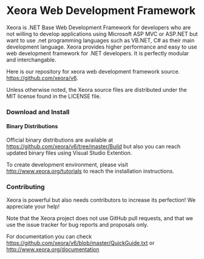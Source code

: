 # Xeora Web Development Framework

Xeora is .NET Base Web Development Framework for developers who are not willing to develop applications using Microsoft ASP MVC or ASP.NET but want to use .net programming languages such as VB.NET, C# as their main development language. Xeora provides higher performance and easy to use web development framework for .NET developers. It is perfectly modular and interchangable.

Here is our repository for xeora web development framework source. https://github.com/xeora/v6.

Unless otherwise noted, the Xeora source files are distributed under the MIT license found in the LICENSE file.

### Download and Install

#### Binary Distributions

Official binary distributions are available at https://github.com/xeora/v6/tree/master/Build but also you can reach updated binary files using Visual Studio Extention.

To create development environment, please visit http://www.xeora.org/tutorials to reach the installation instructions.

### Contributing

Xeora is powerful but also needs contributors to increase its perfection! We appreciate your help!

Note that the Xeora project does not use GitHub pull requests, and that we use the issue tracker for bug reports and proposals only.

For documentation you can check https://github.com/xeora/v6/blob/master/QuickGuide.txt or http://www.xeora.org/documentation
